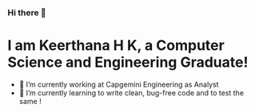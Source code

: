 ### Hi there 👋

# I am Keerthana H K, a Computer Science and Engineering Graduate!

- 🔭 I’m currently working at Capgemini Engineering as Analyst
- 🌱 I’m currently learning to write clean, bug-free code and to test the same !




